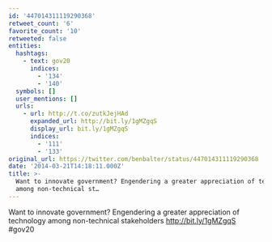 ```yaml
---
id: '447014311119290368'
retweet_count: '6'
favorite_count: '10'
retweeted: false
entities:
  hashtags:
    - text: gov20
      indices:
        - '134'
        - '140'
  symbols: []
  user_mentions: []
  urls:
    - url: http://t.co/zutkJejHAd
      expanded_url: http://bit.ly/1gMZgqS
      display_url: bit.ly/1gMZgqS
      indices:
        - '111'
        - '133'
original_url: https://twitter.com/benbalter/status/447014311119290368
date: '2014-03-21T14:18:11.000Z'
title: >-
  Want to innovate government? Engendering a greater appreciation of technology
  among non-technical st…
---
```


Want to innovate government? Engendering a greater appreciation of technology among non-technical stakeholders http://bit.ly/1gMZgqS #gov20
